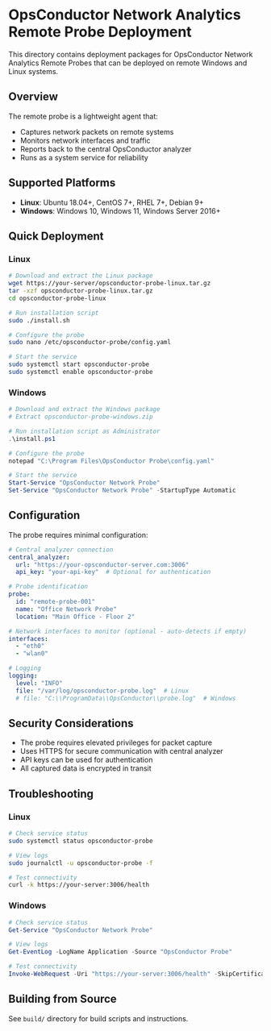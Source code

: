 # OpsConductor Network Analytics Remote Probe Deployment

This directory contains deployment packages for OpsConductor Network Analytics Remote Probes that can be deployed on remote Windows and Linux systems.

## Overview

The remote probe is a lightweight agent that:
- Captures network packets on remote systems
- Monitors network interfaces and traffic
- Reports back to the central OpsConductor analyzer
- Runs as a system service for reliability

## Supported Platforms

- **Linux**: Ubuntu 18.04+, CentOS 7+, RHEL 7+, Debian 9+
- **Windows**: Windows 10, Windows 11, Windows Server 2016+

## Quick Deployment

### Linux
```bash
# Download and extract the Linux package
wget https://your-server/opsconductor-probe-linux.tar.gz
tar -xzf opsconductor-probe-linux.tar.gz
cd opsconductor-probe-linux

# Run installation script
sudo ./install.sh

# Configure the probe
sudo nano /etc/opsconductor-probe/config.yaml

# Start the service
sudo systemctl start opsconductor-probe
sudo systemctl enable opsconductor-probe
```

### Windows
```powershell
# Download and extract the Windows package
# Extract opsconductor-probe-windows.zip

# Run installation script as Administrator
.\install.ps1

# Configure the probe
notepad "C:\Program Files\OpsConductor Probe\config.yaml"

# Start the service
Start-Service "OpsConductor Network Probe"
Set-Service "OpsConductor Network Probe" -StartupType Automatic
```

## Configuration

The probe requires minimal configuration:

```yaml
# Central analyzer connection
central_analyzer:
  url: "https://your-opsconductor-server.com:3006"
  api_key: "your-api-key"  # Optional for authentication

# Probe identification
probe:
  id: "remote-probe-001"
  name: "Office Network Probe"
  location: "Main Office - Floor 2"

# Network interfaces to monitor (optional - auto-detects if empty)
interfaces:
  - "eth0"
  - "wlan0"

# Logging
logging:
  level: "INFO"
  file: "/var/log/opsconductor-probe.log"  # Linux
  # file: "C:\\ProgramData\\OpsConductor\\probe.log"  # Windows
```

## Security Considerations

- The probe requires elevated privileges for packet capture
- Uses HTTPS for secure communication with central analyzer
- API keys can be used for authentication
- All captured data is encrypted in transit

## Troubleshooting

### Linux
```bash
# Check service status
sudo systemctl status opsconductor-probe

# View logs
sudo journalctl -u opsconductor-probe -f

# Test connectivity
curl -k https://your-server:3006/health
```

### Windows
```powershell
# Check service status
Get-Service "OpsConductor Network Probe"

# View logs
Get-EventLog -LogName Application -Source "OpsConductor Probe"

# Test connectivity
Invoke-WebRequest -Uri "https://your-server:3006/health" -SkipCertificateCheck
```

## Building from Source

See `build/` directory for build scripts and instructions.
